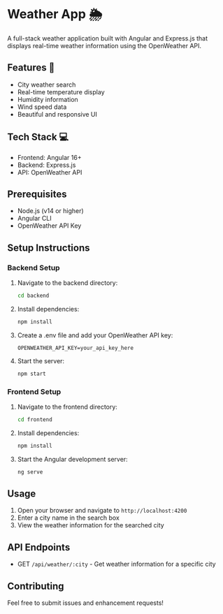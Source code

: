 # Weather App 🌦️

A full-stack weather application built with Angular and Express.js that displays real-time weather information using the OpenWeather API.

## Features 🌟
- City weather search
- Real-time temperature display
- Humidity information
- Wind speed data
- Beautiful and responsive UI

## Tech Stack 💻
- Frontend: Angular 16+
- Backend: Express.js
- API: OpenWeather API

## Prerequisites
- Node.js (v14 or higher)
- Angular CLI
- OpenWeather API Key

## Setup Instructions

### Backend Setup
1. Navigate to the backend directory:
   ```bash
   cd backend
   ```
2. Install dependencies:
   ```bash
   npm install
   ```
3. Create a .env file and add your OpenWeather API key:
   ```
   OPENWEATHER_API_KEY=your_api_key_here
   ```
4. Start the server:
   ```bash
   npm start
   ```

### Frontend Setup
1. Navigate to the frontend directory:
   ```bash
   cd frontend
   ```
2. Install dependencies:
   ```bash
   npm install
   ```
3. Start the Angular development server:
   ```bash
   ng serve
   ```

## Usage
1. Open your browser and navigate to `http://localhost:4200`
2. Enter a city name in the search box
3. View the weather information for the searched city

## API Endpoints
- GET `/api/weather/:city` - Get weather information for a specific city

## Contributing
Feel free to submit issues and enhancement requests! 